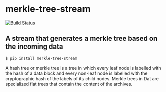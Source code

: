 # merkle-tree-stream

[![Build Status](https://drone.autonomic.zone/api/badges/hyperpy/merkle-tree-stream/status.svg)](https://drone.autonomic.zone/hyperpy/merkle-tree-stream)

## A stream that generates a merkle tree based on the incoming data

```sh
$ pip install merkle-tree-stream
```

A hash tree or merkle tree is a tree in which every leaf node is labelled with
the hash of a data block and every non-leaf node is labelled with the
cryptographic hash of the labels of its child nodes. Merkle trees in Dat are
specialized flat trees that contain the content of the archives.
